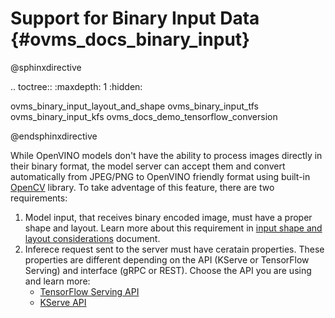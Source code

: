 # Support for Binary Input Data {#ovms_docs_binary_input}

@sphinxdirective

.. toctree::
   :maxdepth: 1
   :hidden:
   
   ovms_binary_input_layout_and_shape
   ovms_binary_input_tfs
   ovms_binary_input_kfs
   ovms_docs_demo_tensorflow_conversion

@endsphinxdirective

While OpenVINO models don't have the ability to process images directly in their binary format, the model server can accept them and convert
automatically from JPEG/PNG to OpenVINO friendly format using built-in [OpenCV](https://opencv.org/) library. To take adventage of this feature, there are two requirements:
   1. Model input, that receives binary encoded image, must have a proper shape and layout. Learn more about this requirement in [input shape and layout considerations](./binary_input_layout_and_shape.md) document.
   2. Inferece request sent to the server must have ceratain properties. These properties are different depending on the API (KServe or TensorFlow Serving) and interface (gRPC or REST). Choose the API you are using and learn more:
      - [TensorFlow Serving API](./binary_input_tfs.md)
      - [KServe API](./binary_input_kfs.md)